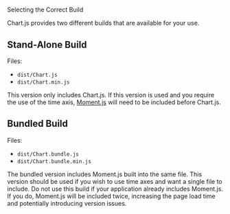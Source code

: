 #
Selecting the Correct Build

Chart.js provides two different builds that are available for your use.

## Stand-Alone Build
Files:
* `dist/Chart.js`
* `dist/Chart.min.js`

This version only includes Chart.js. If this version is used and you require the use of the time axis, [Moment.js](http://momentjs.com/) will need to be included before Chart.js.

## Bundled Build
Files:
* `dist/Chart.bundle.js`
* `dist/Chart.bundle.min.js`

The bundled version includes Moment.js built into the same file. This version should be used if you wish to use time axes and want a single file to include. Do not use this build if your application already includes Moment.js. If you do, Moment.js will be included twice, increasing the page load time and potentially introducing version issues.